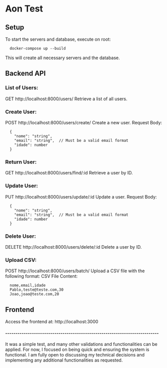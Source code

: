 # Aon Test

## Setup
To start the servers and database, execute on root:

      docker-compose up --build
      
This will create all necessary servers and the database.

## Backend API
### List of Users:
GET http://localhost:8000/users/
Retrieve a list of all users.

### Create User:
POST http://localhost:8000/users/create/
Create a new user.
Request Body:

      {
        "nome": "string",
        "email": "string",  // Must be a valid email format
        "idade": number
      }
      
### Return User:
GET http://localhost:8000/users/find/:id
Retrieve a user by ID.

### Update User:
PUT http://localhost:8000/users/update/:id
Update a user.
Request Body:

      {
        "nome": "string",
        "email": "string",  // Must be a valid email format
        "idade": number
      }
      
### Delete User:
DELETE http://localhost:8000/users/delete/:id
Delete a user by ID.

### Upload CSV:
POST http://localhost:8000/users/batch/
Upload a CSV file with the following format:
CSV File Content:

      nome,email,idade
      Pablo,teste@teste.com,30
      Joao,joao@teste.com,20

## Frontend
Access the frontend at: http://localhost:3000

#### ---------------------------------------------------------------------------

It was a simple test, and many other validations and functionalities can be applied. For now, I focused on being quick and ensuring the system is functional. I am fully open to discussing my technical decisions and implementing any additional functionalities as requested.
